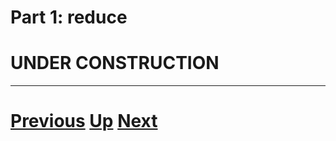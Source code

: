 
# Part 1: reduce

# UNDER CONSTRUCTION

***

# [Previous](map.md) [Up](part1.md) [Next](lambda.md)  
